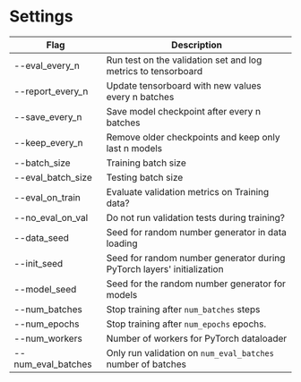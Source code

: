 # Settings


| Flag      | Description |
| ----------- | ----------- |
| --eval_every_n   | Run test on the validation set and log metrics to tensorboard       |
| --report_every_n   | Update tensorboard with new values every n batches      |
| --save_every_n   | Save model checkpoint after every n batches        |
| --keep_every_n   | Remove older checkpoints and keep only last n models        |
| --batch_size   | Training batch size        |
| --eval_batch_size   | Testing batch size        |
| --eval_on_train   | Evaluate validation metrics on Training data?        |
| --no_eval_on_val   | Do not run validation tests during training?        |
| --data_seed   | Seed for random number generator in data loading        |
| --init_seed   | Seed for random number generator during PyTorch layers' initialization        |
| --model_seed   | Seed for the random number generator for models        |
| --num_batches   |  Stop training after `num_batches` steps       |
| --num_epochs   | Stop training after `num_epochs` epochs.        |
| --num_workers   | Number of workers for PyTorch  dataloader        |
| --num_eval_batches   | Only run validation on `num_eval_batches` number of batches|
